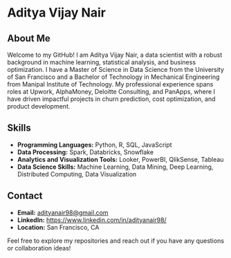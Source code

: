 # Aditya Vijay Nair

## About Me
Welcome to my GitHub! I am Aditya Vijay Nair, a data scientist with a robust background in machine learning, statistical analysis, and business optimization. I have a Master of Science in Data Science from the University of San Francisco and a Bachelor of Technology in Mechanical Engineering from Manipal Institute of Technology. My professional experience spans roles at Upwork, AlphaMoney, Deloitte Consulting, and PanApps, where I have driven impactful projects in churn prediction, cost optimization, and product development.

## Skills
- **Programming Languages:** Python, R, SQL, JavaScript
- **Data Processing:** Spark, Databricks, Snowflake
- **Analytics and Visualization Tools:** Looker, PowerBI, QlikSense, Tableau
- **Data Science Skills:** Machine Learning, Data Mining, Deep Learning, Distributed Computing, Data Visualization 

## Contact
- **Email:** adityanair98@gmail.com
- **LinkedIn:** https://www.linkedin.com/in/adityanair98/
- **Location:** San Francisco, CA

Feel free to explore my repositories and reach out if you have any questions or collaboration ideas!

